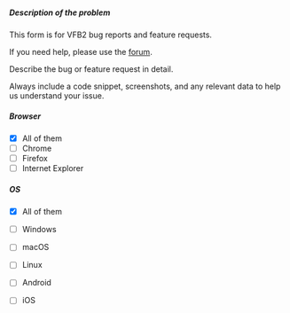 ##### Description of the problem





This form is for VFB2 bug reports and feature requests.

If you need help, please use the [forum](https://groups.google.com/forum/#!forum/vfb-suport).

Describe the bug or feature request in detail.

Always include a code snippet, screenshots, and any relevant data to help us understand your issue.

##### Browser

- [x] All of them
- [ ] Chrome
- [ ] Firefox
- [ ] Internet Explorer

##### OS

- [x] All of them
- [ ] Windows
- [ ] macOS
- [ ] Linux
- [ ] Android
- [ ] iOS

